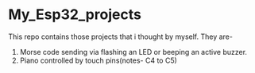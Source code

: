 # My_Esp32_projects
This repo contains those projects that i thought by myself.
They are-
  1. Morse code sending via flashing an LED or beeping an active buzzer.
  2. Piano controlled by touch pins(notes- C4 to C5)
